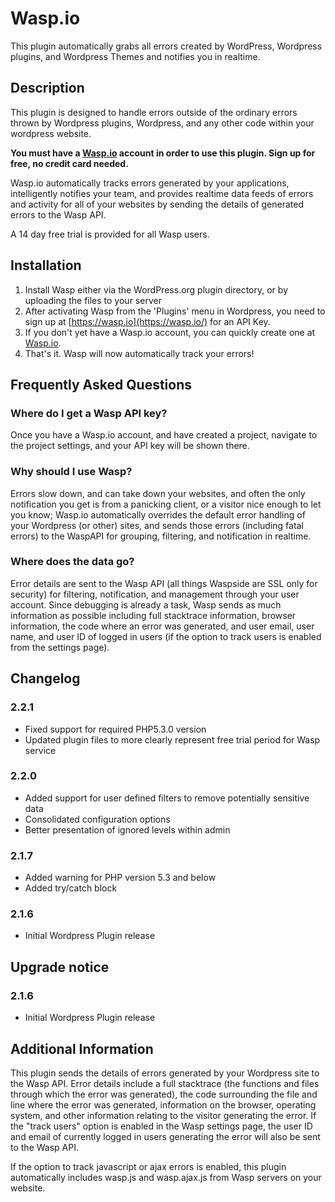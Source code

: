 Wasp.io
==============
This plugin automatically grabs all errors created by WordPress, Wordpress plugins, and Wordpress Themes and notifies you in realtime.


Description
-----------

This plugin is designed to handle errors outside of the ordinary errors thrown by Wordpress plugins, Wordpress, and any other code within your wordpress website.

**You must have a [Wasp.io](https://wasp.io/) account in order to use this plugin.  Sign up for free, no credit card needed.**

Wasp.io automatically tracks errors generated by your applications, intelligently notifies your team, and provides realtime data feeds of errors and activity for all of your websites by sending the details of generated errors to the Wasp API.

A 14 day free trial is provided for all Wasp users.

Installation
------------

1. Install Wasp either via the WordPress.org plugin directory, or by uploading the files to your server
2. After activating Wasp from the 'Plugins' menu in Wordpress, you need to sign up at [https://wasp.io](https://wasp.io/) for an API Key.
3. If you don't yet have a Wasp.io account, you can quickly create one at [Wasp.io](https://wasp.io/).
4. That's it.  Wasp will now automatically track your errors!

Frequently Asked Questions
--------------------------

### Where do I get a Wasp API key?

Once you have a Wasp.io account, and have created a project, navigate to the project settings, and your API key will be shown there.

### Why should I use Wasp?

Errors slow down, and can take down your websites, and often the only notification you get is from a panicking client, or a visitor nice enough to let you know; Wasp.io automatically overrides the default error handling of your Wordpress (or other) sites, and sends those errors (including fatal errors) to the WaspAPI for grouping, filtering, and notification in realtime.

### Where does the data go?

Error details are sent to the Wasp API (all things Waspside are SSL only for security) for filtering, notification, and management through your user account.  Since debugging is already a task, Wasp sends as much information as possible including full stacktrace information, browser information, the code where an error was generated, and user email, user name, and user ID of logged in users (if the option to track users is enabled from the settings page).


Changelog
---------

### 2.2.1
* Fixed support for required PHP5.3.0 version
* Updated plugin files to more clearly represent free trial period for Wasp service

### 2.2.0
* Added support for user defined filters to remove potentially sensitive data
* Consolidated configuration options
* Better presentation of ignored levels within admin

### 2.1.7
* Added warning for PHP version 5.3 and below
* Added try/catch block

### 2.1.6
* Initial Wordpress Plugin release

Upgrade notice
-------------

### 2.1.6
* Initial Wordpress Plugin release

Additional Information
---------
This plugin sends the details of errors generated by your Wordpress site to the Wasp API.  Error details include a full stacktrace (the functions and files through which the error was generated), the code surrounding the file and line where the error was generated, information on the browser, operating system, and other information relating to the visitor generating the error.  If the "track users" option is enabled in the Wasp settings page, the user ID and email of currently logged in users generating the error will also be sent to the Wasp API.

If the option to track javascript or ajax errors is enabled, this plugin automatically includes wasp.js and wasp.ajax.js from Wasp servers on your website.